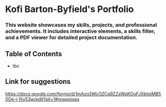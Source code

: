  
# Kofi Barton-Byfield's Portfolio
### This website showcases my skills, projects, and professional achievements. It includes interactive elements, a skills filter, and a PDF viewer for detailed project documentation.

## Table of Contents
- tbc



## Link for suggestions
https://docs.google.com/forms/d/1mAzg3WcOZCq9ZZsWpKOoFJXbtojMB50Oe-i-fljy53w/edit?pli=1#responses

